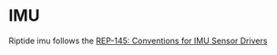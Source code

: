 # IMU

Riptide imu follows the [REP-145: Conventions for IMU Sensor Drivers](https://ros.org/reps/rep-0145.html)